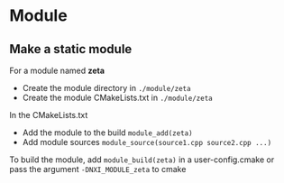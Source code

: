 # Module

## Make a static module
For a module named **zeta**
- Create the module directory in `./module/zeta`
- Create the module CMakeLists.txt in `./module/zeta`

In the CMakeLists.txt
- Add the module to the build `module_add(zeta)`
- Add module sources `module_source(source1.cpp source2.cpp ...)`

To build the module, add `module_build(zeta)` in a user-config.cmake or
pass the argument `-DNXI_MODULE_zeta` to cmake